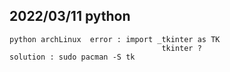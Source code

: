 ## 2022/03/11 python
~~~
python archLinux  error : import _tkinter as TK     
                                  tkinter ?
solution : sudo pacman -S tk 
~~~
